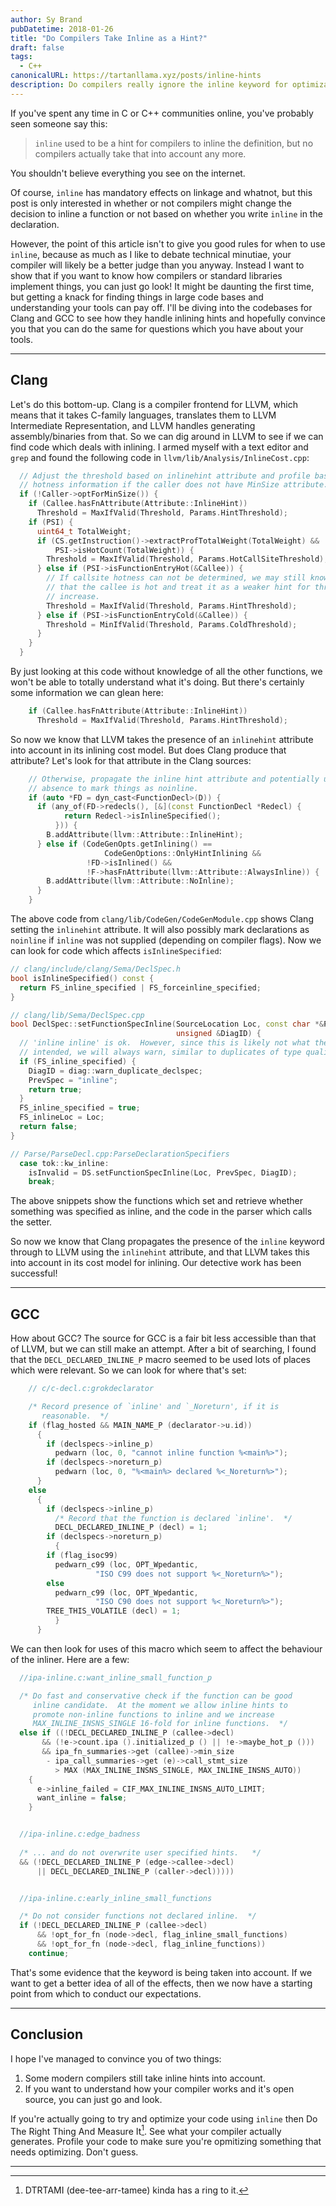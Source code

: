 ```yaml
---
author: Sy Brand
pubDatetime: 2018-01-26
title: "Do Compilers Take Inline as a Hint?"
draft: false
tags:
  - C++
canonicalURL: https://tartanllama.xyz/posts/inline-hints
description: Do compilers really ignore the inline keyword for optimizations?
---
```


If you've spent any time in C or C++ communities online, you've probably seen someone say this:

> `inline` used to be a hint for compilers to inline the definition, but no compilers actually take that into account any more.

You shouldn't believe everything you see on the internet.

Of course, `inline` has mandatory effects on linkage and whatnot, but this post is only interested in whether or not compilers might change the decision to inline a function or not based on whether you write `inline` in the declaration.

However, the point of this article isn't to give you good rules for when to use `inline`, because as much as I like to debate technical minutiae, your compiler will likely be a better judge than you anyway. Instead I want to show that if you want to know how compilers or standard libraries implement things, you can just go look! It might be daunting the first time, but getting a knack for finding things in large code bases and understanding your tools can pay off. I'll be diving into the codebases for Clang and GCC to see how they handle inlining hints and hopefully convince you that you can do the same for questions which you have about your tools.

--------

## Clang

Let's do this bottom-up. Clang is a compiler frontend for LLVM, which means that it takes C-family languages, translates them to LLVM Intermediate Representation, and LLVM handles generating assembly/binaries from that. So we can dig around in LLVM to see if we can find code which deals with inlining. I armed myself with a text editor and `grep` and found the following code in `llvm/lib/Analysis/InlineCost.cpp`:

```cpp
  // Adjust the threshold based on inlinehint attribute and profile based
  // hotness information if the caller does not have MinSize attribute.
  if (!Caller->optForMinSize()) {
    if (Callee.hasFnAttribute(Attribute::InlineHint))
      Threshold = MaxIfValid(Threshold, Params.HintThreshold);
    if (PSI) {
      uint64_t TotalWeight;
      if (CS.getInstruction()->extractProfTotalWeight(TotalWeight) &&
          PSI->isHotCount(TotalWeight)) {
        Threshold = MaxIfValid(Threshold, Params.HotCallSiteThreshold);
      } else if (PSI->isFunctionEntryHot(&Callee)) {
        // If callsite hotness can not be determined, we may still know
        // that the callee is hot and treat it as a weaker hint for threshold
        // increase.
        Threshold = MaxIfValid(Threshold, Params.HintThreshold);
      } else if (PSI->isFunctionEntryCold(&Callee)) {
        Threshold = MinIfValid(Threshold, Params.ColdThreshold);
      }
    }
  }
```

By just looking at this code without knowledge of all the other functions, we won't be able to totally understand what it's doing. But there's certainly some information we can glean here:

```cpp
    if (Callee.hasFnAttribute(Attribute::InlineHint))
      Threshold = MaxIfValid(Threshold, Params.HintThreshold);
```      

So now we know that LLVM takes the presence of an `inlinehint` attribute into account in its inlining cost model. But does Clang produce that attribute? Let's look for that attribute in the Clang sources:

```cpp
    // Otherwise, propagate the inline hint attribute and potentially use its
    // absence to mark things as noinline.
    if (auto *FD = dyn_cast<FunctionDecl>(D)) {
      if (any_of(FD->redecls(), [&](const FunctionDecl *Redecl) {
            return Redecl->isInlineSpecified();
          })) {
        B.addAttribute(llvm::Attribute::InlineHint);
      } else if (CodeGenOpts.getInlining() ==
                     CodeGenOptions::OnlyHintInlining &&
                 !FD->isInlined() &&
                 !F->hasFnAttribute(llvm::Attribute::AlwaysInline)) {
        B.addAttribute(llvm::Attribute::NoInline);
      }
    }
```

The above code from `clang/lib/CodeGen/CodeGenModule.cpp` shows Clang setting the `inlinehint` attribute. It will also possibly mark declarations as `noinline` if `inline` was not supplied (depending on compiler flags). Now we can look for code which affects `isInlineSpecified`:


```cpp
// clang/include/clang/Sema/DeclSpec.h
bool isInlineSpecified() const {
  return FS_inline_specified | FS_forceinline_specified;
}

// clang/lib/Sema/DeclSpec.cpp
bool DeclSpec::setFunctionSpecInline(SourceLocation Loc, const char *&PrevSpec,
                                     unsigned &DiagID) {
  // 'inline inline' is ok.  However, since this is likely not what the user
  // intended, we will always warn, similar to duplicates of type qualifiers.
  if (FS_inline_specified) {
    DiagID = diag::warn_duplicate_declspec;
    PrevSpec = "inline";
    return true;
  }
  FS_inline_specified = true;
  FS_inlineLoc = Loc;
  return false;
}

// Parse/ParseDecl.cpp:ParseDeclarationSpecifiers
  case tok::kw_inline:
    isInvalid = DS.setFunctionSpecInline(Loc, PrevSpec, DiagID);
    break;
```

The above snippets show the functions which set and retrieve whether something was specified as inline, and the code in the parser which calls the setter.

So now we know that Clang propagates the presence of the `inline` keyword through to LLVM using the `inlinehint` attribute, and that LLVM takes this into account in its cost model for inlining. Our detective work has been successful!

---------------------

## GCC

How about GCC? The source for GCC is a fair bit less accessible than that of LLVM, but we can still make an attempt. After a bit of searching, I found that the `DECL_DECLARED_INLINE_P` macro seemed to be used lots of places which were relevant. So we can look for where that's set: 

```cpp
    // c/c-decl.c:grokdeclarator

	/* Record presence of `inline' and `_Noreturn', if it is
	   reasonable.  */
	if (flag_hosted && MAIN_NAME_P (declarator->u.id))
	  {
	    if (declspecs->inline_p)
	      pedwarn (loc, 0, "cannot inline function %<main%>");
	    if (declspecs->noreturn_p)
	      pedwarn (loc, 0, "%<main%> declared %<_Noreturn%>");
	  }
	else
	  {
	    if (declspecs->inline_p)
	      /* Record that the function is declared `inline'.  */
	      DECL_DECLARED_INLINE_P (decl) = 1;
	    if (declspecs->noreturn_p)
	      {
		if (flag_isoc99)
		  pedwarn_c99 (loc, OPT_Wpedantic,
			       "ISO C99 does not support %<_Noreturn%>");
		else
		  pedwarn_c99 (loc, OPT_Wpedantic,
			       "ISO C90 does not support %<_Noreturn%>");
		TREE_THIS_VOLATILE (decl) = 1;
	      }
	  }
```

We can then look for uses of this macro which seem to affect the behaviour of the inliner. Here are a few:

```cpp
  //ipa-inline.c:want_inline_small_function_p    

  /* Do fast and conservative check if the function can be good
     inline candidate.  At the moment we allow inline hints to
     promote non-inline functions to inline and we increase
     MAX_INLINE_INSNS_SINGLE 16-fold for inline functions.  */
  else if ((!DECL_DECLARED_INLINE_P (callee->decl)
	   && (!e->count.ipa ().initialized_p () || !e->maybe_hot_p ()))
	   && ipa_fn_summaries->get (callee)->min_size
		- ipa_call_summaries->get (e)->call_stmt_size
	      > MAX (MAX_INLINE_INSNS_SINGLE, MAX_INLINE_INSNS_AUTO))
    {
      e->inline_failed = CIF_MAX_INLINE_INSNS_AUTO_LIMIT;
      want_inline = false;
    }


  //ipa-inline.c:edge_badness
  
  /* ... and do not overwrite user specified hints.   */
  && (!DECL_DECLARED_INLINE_P (edge->callee->decl)
      || DECL_DECLARED_INLINE_P (caller->decl)))))


  //ipa-inline.c:early_inline_small_functions

  /* Do not consider functions not declared inline.  */
  if (!DECL_DECLARED_INLINE_P (callee->decl)
	  && !opt_for_fn (node->decl, flag_inline_small_functions)
	  && !opt_for_fn (node->decl, flag_inline_functions))
	continue;
```

That's some evidence that the keyword is being taken into account. If we want to get a better idea of all of the effects, then we now have a starting point from which to conduct our expectations.

----------

## Conclusion

I hope I've managed to convince you of two things:

1. Some modern compilers still take inline hints into account.
2. If you want to understand how your compiler works and it's open source, you can just go and look.

If you're actually going to try and optimize your code using `inline` then Do The Right Thing And Measure It[^1]. See what your compiler actually generates. Profile your code to make sure you're opmitizing something that needs optimizing. Don't guess.

-------------

[^1]: DTRTAMI (dee-tee-arr-tamee) kinda has a ring to it.